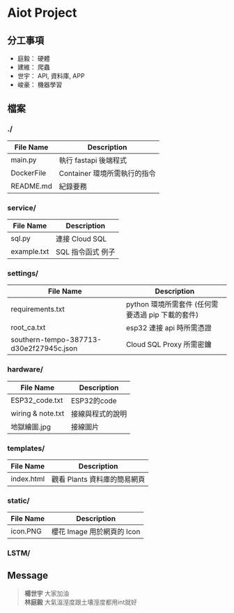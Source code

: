 # Aiot Project


## 分工事項

* 庭毅： 硬體
* 建維： 爬蟲
* 世宇： API, 資料庫, APP
* 峻豪： 機器學習


## 檔案

### ./

| File Name                                  | Description                                                   |
| ------------------------------------------ | --------------------------------------------------------------|
| main.py                                    | 執行 fastapi 後端程式                                         |
| DockerFile                                 | Container 環境所需執行的指令                                   |
| README.md                                  | 紀錄要務                                                       |


### service/

| File Name                                  | Description                                                   |
| ------------------------------------------ | --------------------------------------------------------------|
| sql.py                                     | 連接 Cloud SQL                                                |
| example.txt                                | SQL 指令函式 例子                                              |


### settings/

| File Name                                  | Description                                                   |
| ------------------------------------------ | --------------------------------------------------------------|
| requirements.txt                           | python 環境所需套件 (任何需要透過 pip 下載的套件)               |
| root_ca.txt                                | esp32 連接 api 時所需憑證                                      |
| southern-tempo-387713-d30e2f27945c.json    | Cloud SQL Proxy 所需密鑰                                       |

### hardware/

| File Name                                  | Description                                                   |
| ------------------------------------------ | --------------------------------------------------------------|
| ESP32_code.txt                             | ESP32的code                                                   |
| wiring & note.txt                          | 接線與程式的說明                                               |
| 地獄繪圖.jpg                               | 接線圖片                                               |

### templates/

| File Name                                  | Description                                                   |
| ------------------------------------------ | --------------------------------------------------------------|
| index.html                                 | 觀看 Plants 資料庫的簡易網頁                                   |

### static/

| File Name                                  | Description                                                   |
| ------------------------------------------ | --------------------------------------------------------------|
| icon.PNG                                   | 櫻花 Image 用於網頁的 Icon                                     |

### LSTM/
    
## Message

> **楊世宇** 大家加油\
> **林庭毅** 大氣溫溼度跟土壤溼度都用int就好
